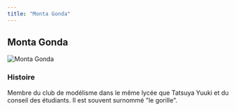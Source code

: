 ```yaml
---
title: "Monta Gonda"
---
```


Monta Gonda
-----------


![Monta Gonda](/images/stories/saga/gundambf/persos/monta.png)




### Histoire


Membre du club de modélisme dans le même lycée que Tatsuya Yuuki et du conseil des étudiants. Il est souvent surnommé "le gorille".


